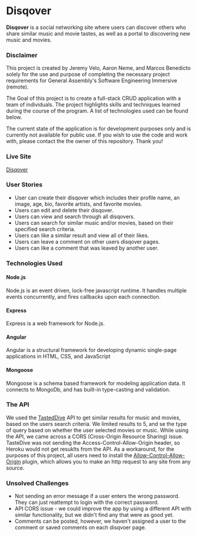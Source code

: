 # Disqover
**Disqover** is a social networking site where users can discover others who share similar music and movie tastes, as well as a portal to discovering new music and movies.
### Disclaimer
This project is created by Jeremy Velo, Aaron Neme, and Marcos Benedicto solely for the use and purpose of completing the necessary project requirements for General Assembly's Software Engineering Immersive (remote).

The Goal of this project is to create a full-stack CRUD application with a team of individuals. The project highlights skills and techniques learned during the course of the program. A list of technologies used can be found below.

The current state of the application is for development purposes only and is currently not available for public use. If you wish to use the code and work with, please contact the the owner of this repository. Thank you!
### Live Site
[Disqover](https://disqoverapplication.herokuapp.com/)

### User Stories
* User can create their disqover which includes their profile name, an image, age, bio, favorite artists, and favorite movies.
* Users can edit and delete their disqover.
* Users can view and search through all disqovers.
* Users can search for similar music and/or movies, based on their specified search criteria.
* Users can like a similar result and view all of their likes.
* Users can leave a comment on other users disqover pages.
* Users can like a comment that was leaved by another user.
  
### Technologies Used
#### Node.js
Node.js is an event driven, lock-free javascript runtime. It handles multiple events concurrently, and fires callbacks upon each connection.

#### Express
Express is a web framework for Node.js.

#### Angular
Angular is a structural framework for developing dynamic single-page applications in HTML, CSS, and JavaScript

#### Mongoose
Mongoose is a schema based framework for modeling application data. It connects to MongoDb, and has built-in type-casting and validation.

### The API
We used the [TastedDive](https://tastedive.com/read/api) API to get similar results for music and movies, based on the users search criteria. We limited results to 5, and se the type of query based on whether the user selected movies or music. 
While using the API, we came across a CORS (Cross-Origin Resource Sharing) issue. TasteDive was not sending the Access-Control-Allow-Origin header, so Heroku would not get resuklts from the API. As a workaround, for the purposes of this project, all users need to install the [Allow-Control-Allow-Origin](https://chrome.google.com/webstore/detail/allow-control-allow-origi/nlfbmbojpeacfghkpbjhddihlkkiljbi) plugin, which allows you to make an http request to any site from any source.

### Unsolved Challenges
* Not sending an error message if a user enters the wrong password. They can just reattempt to login with the correct password.
* API CORS issue - we could improve the app by using a different API with similar functionality, but we didn't find any that were as good yet.
* Comments can be posted, however, we haven't assigned a user to the comment or saved comments on each disqvoer page. 
